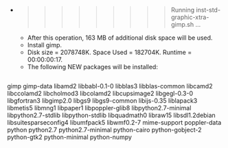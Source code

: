* >>>>>>>>> Running inst-std-graphic-xtra-gimp.sh ...
  * After this operation, 163 MB of additional disk space will be used.
  * Install gimp.
  * Disk size = 2078748K. Space Used = 182704K. Runtime = 00:00:00:17.
  * The following NEW packages will be installed:
  ```bash
gimp gimp-data libamd2 libbabl-0.1-0 libblas3
libblas-common libcamd2 libccolamd2 libcholmod3 libcolamd2
libcupsimage2 libgegl-0.3-0 libgfortran3 libgimp2.0 libgs9
libgs9-common libijs-0.35 liblapack3 libmetis5 libmng1
libpaper1 libpoppler-glib8 libpython2.7-minimal libpython2.7-stdlib libpython-stdlib
libquadmath0 libraw15 libsdl1.2debian libsuitesparseconfig4 libumfpack5
libwmf0.2-7 mime-support poppler-data python python2.7
python2.7-minimal python-cairo python-gobject-2 python-gtk2 python-minimal
python-numpy
  ```
